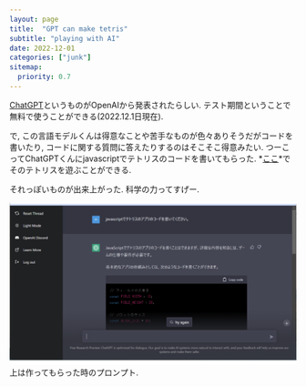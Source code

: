 ```yaml
---
layout: page
title:  "GPT can make tetris"
subtitle: "playing with AI"
date: 2022-12-01
categories: ["junk"]
sitemap:
  priority: 0.7
---
```


[ChatGPT](https://chat.openai.com/chat)というものがOpenAIから発表されたらしい. テスト期間ということで無料で使うことができる(2022.12.1日現在).

で, この言語モデルくんは得意なことや苦手なものが色々ありそうだがコードを書いたり, コードに関する質問に答えたりするのはそこそこ得意みたい. つーこってChatGPTくんにjavascriptでテトリスのコードを書いてもらった. *[ここ](/toy/tetris.html)*でそのテトリスを遊ぶことができる.

それっぽいものが出来上がった. 科学の力ってすげー.

![](/assets/img/chatGPT_tetris.png)
上は作ってもらった時のプロンプト.